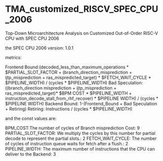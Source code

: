 # TMA_customized_RISCV_SPEC_CPU_2006
Top-Down Microarchitecture Analysis on Customized Out-of-Order RISC-V CPU with SPEC CPU 2006

the SPEC CPU 2006 version: 1.0.1

metrics:

Frontend Bound:(decoded_less_than_maximum_operations * $PARTIAL_SLOT_FACTOR + (branch_direction_misprediction + ijtp_misprediction +
ras_mispredicted_target) * $FETCH_WAIT_CYCLE * $PIPELINE_WIDTH) / (cycles * $PIPELINE_WIDTH)
Bad Speculation: ((branch_direction misprediction + ijtp_misprediction + ras_mispredicted_target)* $BPM COST * $PIPELINE_WIDTH + instruction_decode_stall_from_rhf_recover) * $PIPELINE WIDTH) / (cycles * $PIPELINE WIDTH)
Backend Bound: 1-(Frontend_Bound + Bad Speculation + Retiring)
Retiring: Instructions / (cycles * $PIPELINE_WIDTH)

and the const values are:

BPM_COST:The number of cycles of Branch misprediction Cost: 9
PARTIAL_SLOT_FACTOR: We multiply the cycles by this number for partial decode to represent the partial slots.: 2
FETCH_WAIT_CYCLE: The number of cycles of instruction queue waits for fetch after a flush.: 2
PIPELINE_WIDTH: The maximum number of instructions that the CPU can deliver to the Backend: 3